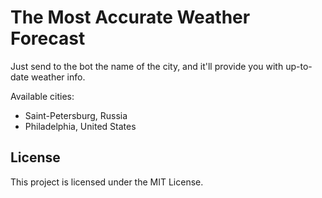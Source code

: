 # The Most Accurate Weather Forecast
Just send to the bot the name of the city, and it'll provide you with up-to-date weather info.

Available cities:
* Saint-Petersburg, Russia
* Philadelphia, United States
## License
This project is licensed under the MIT License.